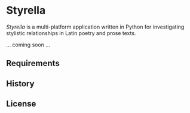 # Styrella

*Styrella* is a multi-platform application written in Python for investigating stylistic relationships in Latin poetry and prose texts.

... coming soon ...

## Requirements

## History

## License